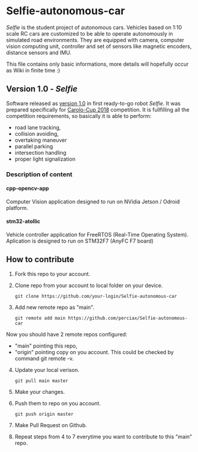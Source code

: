 # Selfie-autonomous-car

*Selfie* is the student project of autonomous cars. Vehicles based on 1:10 scale RC cars are customized to be able to operate autonomously in simulated road environments. They are equipped with camera, computer vision computing unit, controller and set of sensors like magnetic encoders, distance sensors and IMU.

This file contains only basic informations, more details will hopefully occur as Wiki in finite time :)

## Version 1.0 - *Selfie*
Software released as [version 1.0](https://github.com/perciax/Selfie-autonomous-car/tree/1.0) in first ready-to-go robot *Selfie*. It was prepared specifically for [Carolo-Cup 2018](https://wiki.ifr.ing.tu-bs.de/carolocup/) competition. It is fullfilling all the competition requirements, so basically it is able to perform:
- road lane tracking, 
- collision avoiding,
- overtaking maneuver
- parallel parking
- intersection handling
- proper light signalization

### Description of content

#### cpp-opencv-app
Computer Vision application designed to run on NVidia Jetson / Odroid platform.

#### stm32-atollic
Vehicle controller application for FreeRTOS (Real-Time Operating System). Aplication is designed to run on STM32F7 (AnyFC F7 board)

## How to contribute

1. Fork this repo to your account.

2. Clone repo from your account to local folder on your device.

	`git clone https://github.com/your-login/Selfie-autonomous-car`

3. Add new remote repo as "main".

	`git remote add main https://github.com/perciax/Selfie-autonomous-car`

Now you should have 2 remote repos configured:
- "main" pointing this repo,
- "origin" pointing copy on you account.
This could be checked by command git remote -v.

4. Update your local verison.

	`git pull main master`

5. Make your changes.

6. Push them to repo on you account.

	`git push origin master`

7. Make Pull Request on Github.

8. Repeat steps from 4 to 7 everytime you want to contribute to this "main" repo.	
